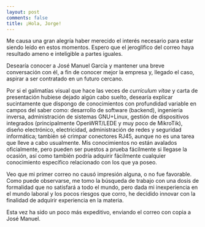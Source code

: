 ```yaml
---
layout: post
comments: false
title: ¡Hola, Jorge!
---
```


Me causa una gran alegría haber merecido el interés necesario para estar siendo leído en estos momentos. Espero que el jeroglífico del correo haya resultado ameno e inteligible a partes iguales.

Desearía conocer a José Manuel García y mantener una breve conversación con él, a fin de conocer mejor la empresa y, llegado el caso, aspirar a ser contratado en un futuro cercano.

Por si el galimatías visual que hace las veces de _currículum vitae_ y carta de presentación hubiese dejado algún cabo suelto, desearía explicar sucintamente que dispongo de conocimientos con profundidad variable en campos del saber como: desarrollo de software (backend), ingeniería inversa, administración de sistemas GNU+Linux, gestión de dispositivos integrados (principalmente OpenWRT/LEDE y muy poco de MikroTik), diseño electrónico, electricidad, administración de redes y seguridad informática; también sé crimpar conectores RJ45, aunque no es una tarea que lleve a cabo usualmente. Mis conocimientos no están avalados oficialmente, pero pueden ser puestos a prueba fácilmente si llegase la ocasión, así como también podría adquirir fácilmente cualquier conocimiento específico relacionado con los que ya poseo.

Veo que mi primer correo no causó impresión alguna, o no fue favorable. Como puede observarse, me tomo la búsqueda de trabajo con una dosis de formalidad que no satisfará a todo el mundo, pero dada mi inexperiencia en el mundo laboral y los pocos riesgos que corro, he decidido innovar con la finalidad de adquirir experiencia en la materia.

Esta vez ha sido un poco más expeditivo, enviando el correo con copia a José Manuel.
